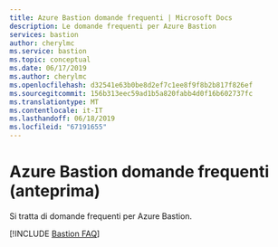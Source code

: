 ```yaml
---
title: Azure Bastion domande frequenti | Microsoft Docs
description: Le domande frequenti per Azure Bastion
services: bastion
author: cherylmc
ms.service: bastion
ms.topic: conceptual
ms.date: 06/17/2019
ms.author: cherylmc
ms.openlocfilehash: d32541e63b0be8d2ef7c1ee8f9f8b2b817f826ef
ms.sourcegitcommit: 156b313eec59ad1b5a820fabb4d0f16b602737fc
ms.translationtype: MT
ms.contentlocale: it-IT
ms.lasthandoff: 06/18/2019
ms.locfileid: "67191655"
---
```

# <a name="azure-bastion-faq-preview"></a>Azure Bastion domande frequenti (anteprima)

Si tratta di domande frequenti per Azure Bastion.

[!INCLUDE [Bastion FAQ](../../includes/bastion-faq-include.md)]
